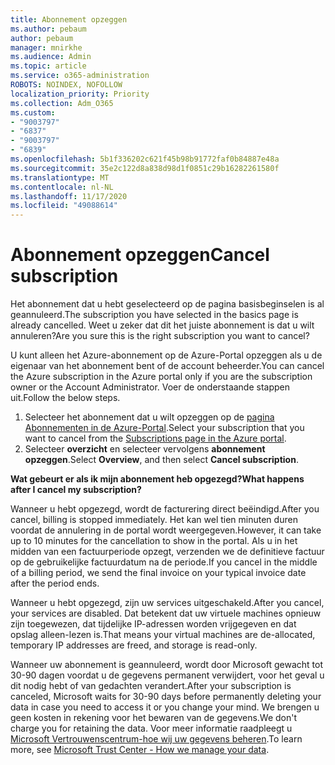 ```yaml
---
title: Abonnement opzeggen
ms.author: pebaum
author: pebaum
manager: mnirkhe
ms.audience: Admin
ms.topic: article
ms.service: o365-administration
ROBOTS: NOINDEX, NOFOLLOW
localization_priority: Priority
ms.collection: Adm_O365
ms.custom:
- "9003797"
- "6837"
- "9003797"
- "6839"
ms.openlocfilehash: 5b1f336202c621f45b98b91772faf0b84887e48a
ms.sourcegitcommit: 35e2c122d8a838d98d1f0851c29b16282261580f
ms.translationtype: MT
ms.contentlocale: nl-NL
ms.lasthandoff: 11/17/2020
ms.locfileid: "49088614"
---
```

# <a name="cancel-subscription"></a><span data-ttu-id="9a726-102">Abonnement opzeggen</span><span class="sxs-lookup"><span data-stu-id="9a726-102">Cancel subscription</span></span>

<span data-ttu-id="9a726-103">Het abonnement dat u hebt geselecteerd op de pagina basisbeginselen is al geannuleerd.</span><span class="sxs-lookup"><span data-stu-id="9a726-103">The subscription you have selected in the basics page is already cancelled.</span></span> <span data-ttu-id="9a726-104">Weet u zeker dat dit het juiste abonnement is dat u wilt annuleren?</span><span class="sxs-lookup"><span data-stu-id="9a726-104">Are you sure this is the right subscription you want to cancel?</span></span>

<span data-ttu-id="9a726-105">U kunt alleen het Azure-abonnement op de Azure-Portal opzeggen als u de eigenaar van het abonnement bent of de account beheerder.</span><span class="sxs-lookup"><span data-stu-id="9a726-105">You can cancel the Azure subscription in the Azure portal only if you are the subscription owner or the Account Administrator.</span></span> <span data-ttu-id="9a726-106">Voer de onderstaande stappen uit.</span><span class="sxs-lookup"><span data-stu-id="9a726-106">Follow the below steps.</span></span>

1. <span data-ttu-id="9a726-107">Selecteer het abonnement dat u wilt opzeggen op de [pagina Abonnementen in de Azure-Portal](https://ms.portal.azure.com/#blade/Microsoft_Azure_Billing/SubscriptionsBlade).</span><span class="sxs-lookup"><span data-stu-id="9a726-107">Select your subscription that you want to cancel from the [Subscriptions page in the Azure portal](https://ms.portal.azure.com/#blade/Microsoft_Azure_Billing/SubscriptionsBlade).</span></span>
2. <span data-ttu-id="9a726-108">Selecteer **overzicht** en selecteer vervolgens **abonnement opzeggen**.</span><span class="sxs-lookup"><span data-stu-id="9a726-108">Select **Overview**, and then select **Cancel subscription**.</span></span>

<span data-ttu-id="9a726-109">**Wat gebeurt er als ik mijn abonnement heb opgezegd?**</span><span class="sxs-lookup"><span data-stu-id="9a726-109">**What happens after I cancel my subscription?**</span></span>

<span data-ttu-id="9a726-110">Wanneer u hebt opgezegd, wordt de facturering direct beëindigd.</span><span class="sxs-lookup"><span data-stu-id="9a726-110">After you cancel, billing is stopped immediately.</span></span> <span data-ttu-id="9a726-111">Het kan wel tien minuten duren voordat de annulering in de portal wordt weergegeven.</span><span class="sxs-lookup"><span data-stu-id="9a726-111">However, it can take up to 10 minutes for the cancellation to show in the portal.</span></span> <span data-ttu-id="9a726-112">Als u in het midden van een factuurperiode opzegt, verzenden we de definitieve factuur op de gebruikelijke factuurdatum na de periode.</span><span class="sxs-lookup"><span data-stu-id="9a726-112">If you cancel in the middle of a billing period, we send the final invoice on your typical invoice date after the period ends.</span></span>

<span data-ttu-id="9a726-113">Wanneer u hebt opgezegd, zijn uw services uitgeschakeld.</span><span class="sxs-lookup"><span data-stu-id="9a726-113">After you cancel, your services are disabled.</span></span> <span data-ttu-id="9a726-114">Dat betekent dat uw virtuele machines opnieuw zijn toegewezen, dat tijdelijke IP-adressen worden vrijgegeven en dat opslag alleen-lezen is.</span><span class="sxs-lookup"><span data-stu-id="9a726-114">That means your virtual machines are de-allocated, temporary IP addresses are freed, and storage is read-only.</span></span>

<span data-ttu-id="9a726-115">Wanneer uw abonnement is geannuleerd, wordt door Microsoft gewacht tot 30-90 dagen voordat u de gegevens permanent verwijdert, voor het geval u dit nodig hebt of van gedachten verandert.</span><span class="sxs-lookup"><span data-stu-id="9a726-115">After your subscription is canceled, Microsoft waits for 30-90 days before permanently deleting your data in case you need to access it or you change your mind.</span></span> <span data-ttu-id="9a726-116">We brengen u geen kosten in rekening voor het bewaren van de gegevens.</span><span class="sxs-lookup"><span data-stu-id="9a726-116">We don't charge you for retaining the data.</span></span> <span data-ttu-id="9a726-117">Voor meer informatie raadpleegt u [Microsoft Vertrouwenscentrum-hoe wij uw gegevens beheren](https://www.microsoft.com/trust-center/privacy/data-management#leave).</span><span class="sxs-lookup"><span data-stu-id="9a726-117">To learn more, see [Microsoft Trust Center - How we manage your data](https://www.microsoft.com/trust-center/privacy/data-management#leave).</span></span>

